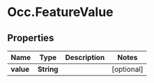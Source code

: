 # Occ.FeatureValue

## Properties
Name | Type | Description | Notes
------------ | ------------- | ------------- | -------------
**value** | **String** |  | [optional] 


